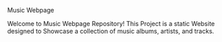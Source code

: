 Music Webpage

Welcome to Music Webpage Repository! This Project is a static Website designed to Showcase a collection of music albums, artists, and tracks.
